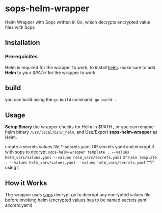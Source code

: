 # sops-helm-wrapper
Helm Wrapper with Sops written in Go, which decrypts encrypted value files with Sops 

## Installation

### Prerequisites
Helm is required for the wrapper to work, to install [helm](https://helm.sh/docs/intro/install/).
make sure to add **Helm** to your *$PATH* for the wrapper to work.
## build
you can build using the `go build` command.
 `go build .`
## Usage
**Setup Binary**
the wrapper checks for Helm in $PATH , or you can rename helm binary `/usr/local/bin/_helm`, and Use/Export **sops-helm-wrapper** as Helm.

create a secrets values file *-secrets.yaml OR secrets.yaml and encrypt it with [sops](https://github.com/mozilla/sops/)
to decrypt
`sops-helm-wrapper template . --values helm_vars/values.yaml --values helm_vars/secrets.yaml`
or
`helm template . --values helm_vars/values.yaml --values helm_vars/secrets.yaml`   **if using t

## How it Works
The wrapper uses [sops](https://github.com/mozilla/sops/) decrypt.go to decrypt any encrypted values file before invoking helm 
(encrypted values has to be named secrets.yaml *secrets*.yaml)

